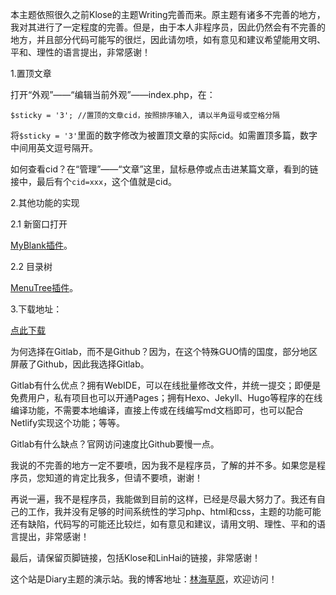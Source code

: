 本主题依照很久之前Klose的主题Writing完善而来。原主题有诸多不完善的地方，我对其进行了一定程度的完善。但是，由于本人非程序员，因此仍然会有不完善的地方，并且部分代码可能写的很烂，因此请勿喷，如有意见和建议希望能用文明、平和、理性的语言提出，非常感谢！

1.置顶文章

打开“外观”——“编辑当前外观”——index.php，在：
```
$sticky = '3'; //置顶的文章cid，按照排序输入, 请以半角逗号或空格分隔
```

将`$sticky = '3'`里面的数字修改为被置顶文章的实际cid。如需置顶多篇，数字中间用英文逗号隔开。

如何查看cid？在“管理”——“文章”这里，鼠标悬停或点击进某篇文章，看到的链接中，最后有个`cid=xxx`，这个值就是cid。

2.其他功能的实现

2.1 新窗口打开

[MyBlank插件](https://www.kavico.net/post/888.html)。

2.2 目录树

[MenuTree插件](https://github.com/wuruowuxin74/MenuTree)。

3.下载地址：

[点此下载](https://gitlab.com/linhaii/typecho-diary)

为何选择在Gitlab，而不是Github？因为，在这个特殊GUO情的国度，部分地区屏蔽了Github，因此我选择Gitlab。

Gitlab有什么优点？拥有WebIDE，可以在线批量修改文件，并统一提交；即便是免费用户，私有项目也可以开通Pages；拥有Hexo、Jekyll、Hugo等程序的在线编译功能，不需要本地编译，直接上传或在线编写md文档即可，也可以配合Netlify实现这个功能；等等。

Gitlab有什么缺点？官网访问速度比Github要慢一点。

我说的不完善的地方一定不要喷，因为我不是程序员，了解的并不多。如果您是程序员，您知道的肯定比我多，但请不要喷，谢谢！

再说一遍，我不是程序员，我能做到目前的这样，已经是尽最大努力了。我还有自己的工作，我并没有足够的时间系统性的学习php、html和css，主题的功能可能还有缺陷，代码写的可能还比较烂，如有意见和建议，请用文明、理性、平和的语言提出，非常感谢！

最后，请保留页脚链接，包括Klose和LinHai的链接，非常感谢！

这个站是Diary主题的演示站。我的博客地址：[林海草原](https://lhcy.org)，欢迎访问！
